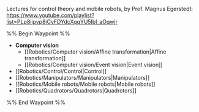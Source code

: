 Lectures for control theory and mobile robots, by Prof. Magnus Egerstedt: https://www.youtube.com/playlist?list=PLp8ijpvp8iCvFDYdcXqqYU5Ibl_aOqwjr

%% Begin Waypoint %%
- **Computer vision**
	- [[Robotics/Computer vision/Affine transformation|Affine transformation]]
	- [[Robotics/Computer vision/Event vision|Event vision]]
- [[Robotics/Control/Control|Control]]
- [[Robotics/Manipulators/Manipulators|Manipulators]]
- [[Robotics/Mobile robots/Mobile robots|Mobile robots]]
- [[Robotics/Quadrotors/Quadrotors|Quadrotors]]

%% End Waypoint %%